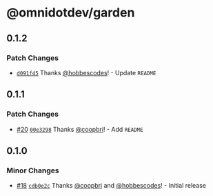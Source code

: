 # @omnidotdev/garden

## 0.1.2

### Patch Changes

- [`d091f45`](https://github.com/omnidotdev/garden/commit/d091f457a7502b9f05be11e09d6f2f6127466c13) Thanks [@hobbescodes](https://github.com/hobbescodes)! - Update `README`

## 0.1.1

### Patch Changes

- [#20](https://github.com/omnidotdev/garden/pull/20) [`00e3298`](https://github.com/omnidotdev/garden/commit/00e329807807840b946cb38a8107e51e76c7849f) Thanks [@coopbri](https://github.com/coopbri)! - Add `README`

## 0.1.0

### Minor Changes

- [#18](https://github.com/omnidotdev/garden/pull/18) [`cdb0e2c`](https://github.com/omnidotdev/garden/commit/cdb0e2cbcce9aca670946bd9b4f8ed1bfc1663a3) Thanks [@coopbri](https://github.com/coopbri) and [@hobbescodes](https://github.com/hobbescodes)! - Initial release
